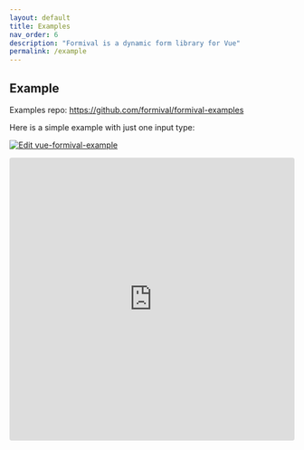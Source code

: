 ```yaml
---
layout: default
title: Examples
nav_order: 6
description: "Formival is a dynamic form library for Vue"
permalink: /example
---
```


## Example

Examples repo: https://github.com/formival/formival-examples

Here is a simple example with just one input type:

[![Edit vue-formival-example](https://codesandbox.io/static/img/play-codesandbox.svg)](https://codesandbox.io/s/heuristic-nightingale-2evdl?fontsize=14&hidenavigation=1&theme=dark)

<iframe src="https://codesandbox.io/embed/heuristic-nightingale-2evdl?fontsize=14&hidenavigation=1&theme=dark" style="width:100%; height:500px; border:0; border-radius: 4px; overflow:hidden;" title="vue-formival-example"></iframe>
